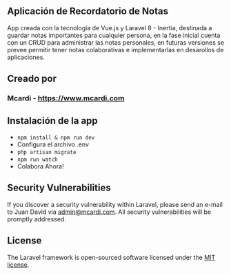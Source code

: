 
## Aplicación de Recordatorio de Notas

App creada con la tecnologia de Vue.js y Laravel 8 - Inertia, destinada a guardar notas importantes para cualquier persona, en la fase inicial cuenta con un CRUD para administrar las notas personales, en futuras versiones se prevee permitir tener notas colaborativas e implementarlas en desarollos de aplicaciones.


## Creado por

### Mcardi  - https://www.mcardi.com


## Instalación de la app

* ```npm install & npm run dev ```
* Configura el archivo .env
* ```php artisan migrate ```
* ```npm run watch ```
* Colabora Ahora!


## Security Vulnerabilities

If you discover a security vulnerability within Laravel, please send an e-mail to Juan David via [admin@mcardi.com](mailto:admin@mcardi.com). All security vulnerabilities will be promptly addressed.

## License

The Laravel framework is open-sourced software licensed under the [MIT license](https://opensource.org/licenses/MIT).
